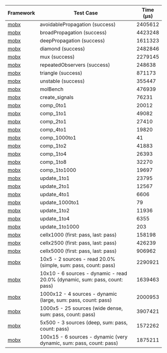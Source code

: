 | Framework | Test Case | Time (μs) |
| --- | --- | --- |
| [mobx](https://github.com/mobxjs/mobx.dart) | avoidablePropagation (success) | 2405612 |
| [mobx](https://github.com/mobxjs/mobx.dart) | broadPropagation (success) | 4423248 |
| [mobx](https://github.com/mobxjs/mobx.dart) | deepPropagation (success) | 1611323 |
| [mobx](https://github.com/mobxjs/mobx.dart) | diamond (success) | 2482846 |
| [mobx](https://github.com/mobxjs/mobx.dart) | mux (success) | 2279145 |
| [mobx](https://github.com/mobxjs/mobx.dart) | repeatedObservers (success) | 248638 |
| [mobx](https://github.com/mobxjs/mobx.dart) | triangle (success) | 871173 |
| [mobx](https://github.com/mobxjs/mobx.dart) | unstable (success) | 355447 |
| [mobx](https://github.com/mobxjs/mobx.dart) | molBench | 476939 |
| [mobx](https://github.com/mobxjs/mobx.dart) | create_signals | 76231 |
| [mobx](https://github.com/mobxjs/mobx.dart) | comp_0to1 | 20012 |
| [mobx](https://github.com/mobxjs/mobx.dart) | comp_1to1 | 49082 |
| [mobx](https://github.com/mobxjs/mobx.dart) | comp_2to1 | 27410 |
| [mobx](https://github.com/mobxjs/mobx.dart) | comp_4to1 | 19820 |
| [mobx](https://github.com/mobxjs/mobx.dart) | comp_1000to1 | 41 |
| [mobx](https://github.com/mobxjs/mobx.dart) | comp_1to2 | 41883 |
| [mobx](https://github.com/mobxjs/mobx.dart) | comp_1to4 | 26393 |
| [mobx](https://github.com/mobxjs/mobx.dart) | comp_1to8 | 32270 |
| [mobx](https://github.com/mobxjs/mobx.dart) | comp_1to1000 | 19697 |
| [mobx](https://github.com/mobxjs/mobx.dart) | update_1to1 | 23795 |
| [mobx](https://github.com/mobxjs/mobx.dart) | update_2to1 | 12567 |
| [mobx](https://github.com/mobxjs/mobx.dart) | update_4to1 | 6606 |
| [mobx](https://github.com/mobxjs/mobx.dart) | update_1000to1 | 79 |
| [mobx](https://github.com/mobxjs/mobx.dart) | update_1to2 | 11936 |
| [mobx](https://github.com/mobxjs/mobx.dart) | update_1to4 | 6355 |
| [mobx](https://github.com/mobxjs/mobx.dart) | update_1to1000 | 203 |
| [mobx](https://github.com/mobxjs/mobx.dart) | cellx1000 (first: pass, last: pass) | 158198 |
| [mobx](https://github.com/mobxjs/mobx.dart) | cellx2500 (first: pass, last: pass) | 426239 |
| [mobx](https://github.com/mobxjs/mobx.dart) | cellx5000 (first: pass, last: pass) | 906962 |
| [mobx](https://github.com/mobxjs/mobx.dart) | 10x5 - 2 sources - read 20.0% (simple, sum: pass, count: pass) | 2290921 |
| [mobx](https://github.com/mobxjs/mobx.dart) | 10x10 - 6 sources - dynamic - read 20.0% (dynamic, sum: pass, count: pass) | 1639463 |
| [mobx](https://github.com/mobxjs/mobx.dart) | 1000x12 - 4 sources - dynamic (large, sum: pass, count: pass) | 2000953 |
| [mobx](https://github.com/mobxjs/mobx.dart) | 1000x5 - 25 sources (wide dense, sum: pass, count: pass) | 3907421 |
| [mobx](https://github.com/mobxjs/mobx.dart) | 5x500 - 3 sources (deep, sum: pass, count: pass) | 1572262 |
| [mobx](https://github.com/mobxjs/mobx.dart) | 100x15 - 6 sources - dynamic (very dynamic, sum: pass, count: pass) | 1875211 |
